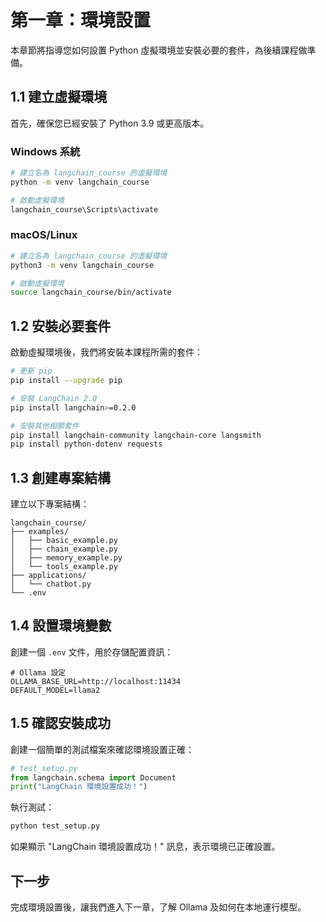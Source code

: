 # 第一章：環境設置

本章節將指導您如何設置 Python 虛擬環境並安裝必要的套件，為後續課程做準備。

## 1.1 建立虛擬環境

首先，確保您已經安裝了 Python 3.9 或更高版本。

### Windows 系統

```bash
# 建立名為 langchain_course 的虛擬環境
python -m venv langchain_course

# 啟動虛擬環境
langchain_course\Scripts\activate
```

### macOS/Linux

```bash
# 建立名為 langchain_course 的虛擬環境
python3 -m venv langchain_course

# 啟動虛擬環境
source langchain_course/bin/activate
```

## 1.2 安裝必要套件

啟動虛擬環境後，我們將安裝本課程所需的套件：

```bash
# 更新 pip
pip install --upgrade pip

# 安裝 LangChain 2.0
pip install langchain>=0.2.0

# 安裝其他相關套件
pip install langchain-community langchain-core langsmith
pip install python-dotenv requests
```

## 1.3 創建專案結構

建立以下專案結構：

```
langchain_course/
├── examples/
│   ├── basic_example.py
│   ├── chain_example.py
│   ├── memory_example.py
│   └── tools_example.py
├── applications/
│   └── chatbot.py
└── .env
```

## 1.4 設置環境變數

創建一個 `.env` 文件，用於存儲配置資訊：

```
# Ollama 設定
OLLAMA_BASE_URL=http://localhost:11434
DEFAULT_MODEL=llama2
```

## 1.5 確認安裝成功

創建一個簡單的測試檔案來確認環境設置正確：

```python
# test_setup.py
from langchain.schema import Document
print("LangChain 環境設置成功！")
```

執行測試：

```bash
python test_setup.py
```

如果顯示 "LangChain 環境設置成功！" 訊息，表示環境已正確設置。

## 下一步

完成環境設置後，讓我們進入下一章，了解 Ollama 及如何在本地運行模型。
